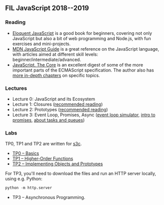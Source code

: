 ## FIL JavaScript 2018--2019

### Reading

- [Eloquent JavaScript](http://eloquentjavascript.net/) is a good book for
  beginners, covering not only JavaScript but also a bit of web programming and
  Node.js, with fun exercises and mini-projects.
- [MDN JavaScript
  Guide](https://developer.mozilla.org/en-US/docs/Web/JavaScript/Guide) is a
  great reference on the JavaScript language, with articles aimed at different
  skill levels: beginner/intermediate/advanced.
- [JavaScript. The
  Core](http://dmitrysoshnikov.com/ecmascript/javascript-the-core-2nd-edition/)
  is an excellent digest of some of the more important parts of the ECMAScript
  specification.  The author also has [more in-depth
  chapters](http://dmitrysoshnikov.com/) on specific topics.

### Lectures

- Lecture 0: JavaScript and its Ecosystem
- Lecture 1: Closures ([recommended reading](http://dmitrysoshnikov.com/ecmascript/javascript-the-core-2nd-edition/#closure))
- Lecture 2: Prototypes ([recommended reading](http://dmitrysoshnikov.com/ecmascript/javascript-the-core-2nd-edition/#prototype))
- Lecture 3: Event Loop, Promises, Async ([event loop simulator](http://latentflip.com/loupe/),
  [intro to promises](https://developers.google.com/web/fundamentals/primers/promises),
  [about tasks and queues](https://jakearchibald.com/2015/tasks-microtasks-queues-and-schedules/))

### Labs
TP0, TP1 and TP2 are written for [s3c](/s3c).

- [TP0 – Basics](../2017/tp0.js)
- [TP1 – Higher-Order Functions](../2017/tp1.js)
- [TP2 – Implementing Objects and Prototypes](tp/tp2.js)

For TP3, you'll need to download the files and run an HTTP server locally, using
e.g. Python:

```python
python -m http.server
```

- TP3 – Asynchronous Programming.
